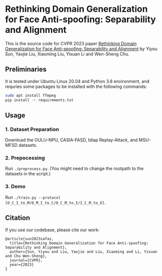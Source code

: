 # Rethinking Domain Generalization for Face Anti-spoofing: Separability and Alignment

This is the source code for CVPR 2023 paper [Rethinking Domain Generalization for Face Anti-spoofing:
Separability and Alignment](https://arxiv.org/abs/2303.13662)
by Yiyou Sun, Yaojie Liu, Xiaoming Liu, Yixuan Li and Wen-Sheng Chu.

## Preliminaries
It is tested under Ubuntu Linux 20.04 and Python 3.8 environment, and requries some packages to be installed with the following commands:

```bash
sudo apt install ffmpeg
pip install -r requirements.txt
```

## Usage

### 1. Dataset Preparation

Download the OULU-NPU, CASIA-FASD, Idiap Replay-Attack, and MSU-MFSD datasets.

### 2. Prepocessing

Run `./preprocess.py`. (You might need to change the rootpath to the datasets in the script.)

### 3. Demo

Run `./train.py --protocol [O_C_I_to_M/O_M_I_to_C/O_C_M_to_I/I_C_M_to_O]`.

## Citation

If you use our codebase, please cite our work:

```
@article{sun2023safas,
  title={Rethinking Domain Generalization for Face Anti-spoofing:
Separability and Alignment},
  author={Sun, Yiyou and Liu, Yaojie and Liu, Xiaoming and Li, Yixuan and Chu Wen-Sheng},
  journal={CVPR},
  year={2023}
}
```

